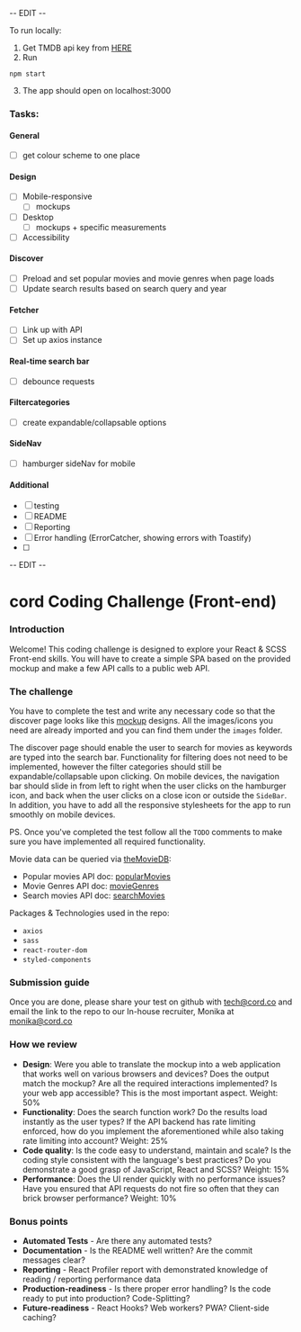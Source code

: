 -- EDIT --

To run locally:

1. Get TMDB api key from [HERE](!https://developers.themoviedb.org/3/getting-started/introduction)
2. Run

```
npm start

```
3. The app should open on localhost:3000

### Tasks:
#### General
- [ ] get colour scheme to one place

#### Design
- [ ] Mobile-responsive 
  - [ ] mockups
- [ ] Desktop
  - [ ] mockups + specific measurements
- [ ] Accessibility

#### Discover
- [ ] Preload and set popular movies and movie genres when page loads
- [ ] Update search results based on search query and year

#### Fetcher
- [ ] Link up with API
- [ ] Set up axios instance

#### Real-time search bar
- [ ] debounce requests

#### Filtercategories
- [ ] create expandable/collapsable options

#### SideNav
- [ ] hamburger sideNav for mobile

#### Additional
- [ ] testing
- [ ] README
- [ ] Reporting
- [ ] Error handling (ErrorCatcher, showing errors with Toastify)
- [ ] 


-- EDIT --

# cord Coding Challenge (Front-end)

### Introduction 
Welcome! This coding challenge is designed to explore your React & SCSS Front-end skills. You will have to create a simple SPA based on the provided mockup and make a few API calls to a public web API.

### The challenge
You have to complete the test and write any necessary code so that the discover page looks like this [mockup] designs. All the images/icons you need are already imported and you can find them under the `images` folder. 

The discover page should enable the user to search for movies as keywords are typed into the search bar. Functionality for filtering does not need to be implemented, however the filter categories should still be expandable/collapsable upon clicking. On mobile devices, the navigation bar should slide in from left to right when the user clicks on the hamburger icon, and back when the user clicks on a close icon or outside the `SideBar`. In addition, you have to add all the responsive stylesheets for the app to run smoothly on mobile devices.

PS. Once you've completed the test follow all the `TODO` comments to make sure you have implemented all required functionality.

Movie data can be queried via [theMovieDB]:
- Popular movies API doc: [popularMovies]
- Movie Genres API doc: [movieGenres]
- Search movies API doc: [searchMovies]

Packages & Technologies used in the repo:
- `axios`
- `sass`
- `react-router-dom`
- `styled-components`

### Submission guide
Once you are done, please share your test on github with tech@cord.co and email the link to the repo to our In-house recruiter, Monika at monika@cord.co

### How we review
- **Design**: Were you able to translate the mockup into a web application that works well on various browsers and devices? Does the output match the mockup? Are all the required interactions implemented? Is your web app accessible? This is the most important aspect. Weight: 50%
- **Functionality**: Does the search function work? Do the results load instantly as the user types? If the API backend has rate limiting enforced, how do you implement the aforementioned while also taking rate limiting into account? Weight: 25%
- **Code quality**: Is the code easy to understand, maintain and scale? Is the coding style consistent with the language's best practices? Do you demonstrate a good grasp of JavaScript, React and SCSS? Weight: 15%
- **Performance**: Does the UI render quickly with no performance issues? Have you ensured that API requests do not fire so often that they can brick browser performance? Weight: 10%

### Bonus points
- **Automated Tests** - Are there any automated tests?
- **Documentation** - Is the README well written? Are the commit messages clear?
- **Reporting** - React Profiler report with demonstrated knowledge of reading / reporting performance data 
- **Production-readiness** - Is there proper error handling? Is the code ready to put into production? Code-Splitting?
- **Future-readiness** - React Hooks? Web workers? PWA? Client-side caching?

[mockup]: <https://cord-coding-challenges.s3-eu-west-1.amazonaws.com/frontend-test-mockups.zip>
[theMovieDB]: <https://www.themoviedb.org/documentation/api>
[popularMovies]: <https://developers.themoviedb.org/3/movies/get-popular-movies>
[movieGenres]: <https://developers.themoviedb.org/3/genres/get-movie-list>
[searchMovies]: <https://developers.themoviedb.org/3/search/search-movies>